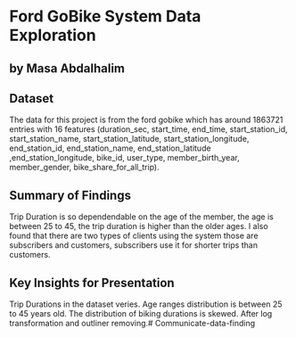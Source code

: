 # Ford GoBike System Data Exploration
## by Masa Abdalhalim


## Dataset

The data for this project is from the ford gobike which has around 1863721 entries with 16 features (duration_sec, start_time, end_time, start_station_id, start_station_name, start_station_latitude, start_station_longitude, end_station_id, end_station_name, end_station_latitude ,end_station_longitude, bike_id, user_type, member_birth_year, member_gender, bike_share_for_all_trip).

## Summary of Findings

Trip Duration is so dependendable on the age of the member, the age is between 25 to 45, the trip duration is higher than the older ages. I also found that there are two types of clients using the system those are subscribers and customers, subscribers use it for shorter trips than customers.

## Key Insights for Presentation

Trip Durations in the dataset veries.
Age ranges distribution is between 25 to 45 years old.
The distribution of biking durations is skewed. After log transformation and outliner removing.# Communicate-data-finding

